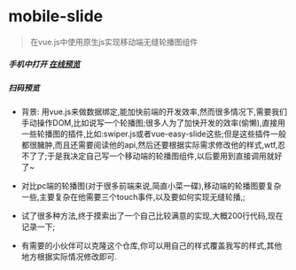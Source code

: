 # mobile-slide

> 在vue.js中使用原生js实现移动端无缝轮播图组件

#####  手机中打开 [在线预览](https://cjycc.github.io/mobile-slide)

##### 扫码预览



* 背景: 用vue.js来做数据绑定,能加快前端的开发效率,然而很多情况下,需要我们手动操作DOM,比如说写一个轮播图;很多人为了加快开发的效率(偷懒),直接用一些轮播图的插件,比如:swiper.js或者vue-easy-slide这些;但是这些插件一般都很臃肿,而且还需要阅读他的api,然后还要根据实际需求修改他的样式,wtf,忍不了了;于是我决定自己写一个移动端的轮播图组件,以后要用到直接调用就好了~

* 对比pc端的轮播图(对于很多前端来说,简直小菜一碟),移动端的轮播图要复杂一些,主要复杂在他需要三个touch事件,以及要如何实现无缝轮播,;

* 试了很多种方法,终于摸索出了一个自己比较满意的实现,大概200行代码,现在记录一下;

* 有需要的小伙伴可以克隆这个仓库,你可以用自己的样式覆盖我写的样式,其他地方根据实际情况修改即可.

